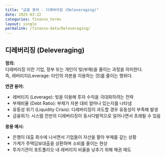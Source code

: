 ```yaml
---
title: "금융 용어 - 디레버리징 (Deleveraging)"
date: 2025-03-22
categories: finance_terms
layout: single
permalink: /finance-data/Deleveraging/
---
```


## 디레버리징 (Deleveraging)

**정의:**  
디레버리징 이란 기업, 정부 또는 개인이 빚(부채)을 줄이는 과정을 의미한다.  
즉, 레버리지(Leverage: 타인의 자본을 이용하는 것)를 줄이는 행위다.

**연관 용어:**  
- 레버리지 (Leverage): 빚을 이용해 투자 수익을 극대화하려는 전략  
- 부채비율 (Debt Ratio): 부채가 자본 대비 얼마나 있는지를 나타냄  
- 유동성 위기 (Liquidity Crisis): 디레버리징이 과도할 경우 유동성이 부족해 발생  
- 금융위기: 시스템 전반의 디레버리징이 동시다발적으로 일어나면서 초래될 수 있음
 

**응용 예시:**  
- 은행이 대출 회수에 나서면서 기업들이 자산을 팔아 부채를 갚는 상황
- 가계가 주택담보대출을 상환하며 소비를 줄이는 현상
-  투자기관이 포트폴리오 내 레버리지 비율을 낮추기 위해 채권 매도

